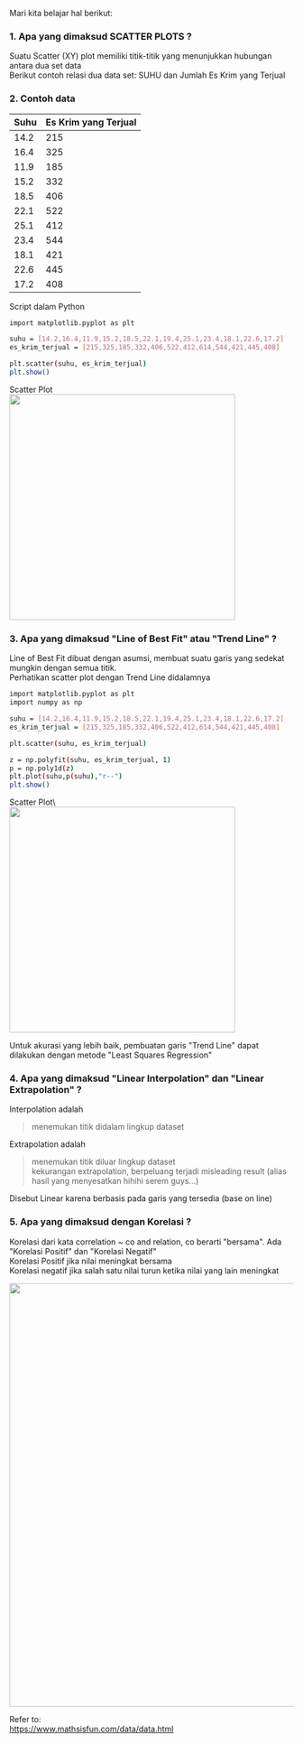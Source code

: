Mari kita belajar hal berikut:  
  
  
### 1. Apa yang dimaksud SCATTER PLOTS ?  
Suatu Scatter (XY) plot memiliki titik-titik yang menunjukkan hubungan antara dua set data\
Berikut contoh relasi dua data set: SUHU dan Jumlah Es Krim yang Terjual

### 2. Contoh data  
| Suhu  | Es Krim yang Terjual   |
| ----- | ---------------------- |
| 14.2  | 215                    |
| 16.4  | 325                    | 
| 11.9  | 185                    | 
| 15.2  | 332                    | 
| 18.5  | 406                    | 
| 22.1  | 522                    | 
| 25.1  | 412                    | 
| 23.4  | 544                    | 
| 18.1  | 421                    | 
| 22.6  | 445                    |
| 17.2  | 408                    |  
  
Script dalam Python
```bash
import matplotlib.pyplot as plt

suhu = [14.2,16.4,11.9,15.2,18.5,22.1,19.4,25.1,23.4,18.1,22.6,17.2]
es_krim_terjual = [215,325,185,332,406,522,412,614,544,421,445,408]

plt.scatter(suhu, es_krim_terjual)
plt.show()
```  
  
Scatter Plot\
<img src="https://github.com/whentea/afbeldingeen/blob/master/scatter_suhu_es.png" align="center" width="400">   
  
### 3. Apa yang dimaksud "Line of Best Fit" atau "Trend Line" ?  
Line of Best Fit dibuat dengan asumsi, membuat suatu garis yang sedekat mungkin dengan semua titik.  
Perhatikan scatter plot dengan Trend Line didalamnya  
```bash
import matplotlib.pyplot as plt
import numpy as np

suhu = [14.2,16.4,11.9,15.2,18.5,22.1,19.4,25.1,23.4,18.1,22.6,17.2]
es_krim_terjual = [215,325,185,332,406,522,412,614,544,421,445,408]

plt.scatter(suhu, es_krim_terjual)

z = np.polyfit(suhu, es_krim_terjual, 1)
p = np.poly1d(z)
plt.plot(suhu,p(suhu),"r--")
plt.show()
```  
  
Scatter Plot\  
<img src="https://github.com/whentea/afbeldingeen/blob/master/scatter_suhu2.png" align="center" width="400">  
  
Untuk akurasi yang lebih baik, pembuatan garis "Trend Line" dapat dilakukan dengan metode "Least Squares Regression"  


  
### 4. Apa yang dimaksud "Linear Interpolation" dan "Linear Extrapolation" ?  
Interpolation adalah  
> menemukan titik didalam lingkup dataset  
  
Extrapolation adalah  
> menemukan titik diluar lingkup dataset  
> kekurangan extrapolation, berpeluang terjadi misleading result (alias hasil yang menyesatkan hihihi serem guys...)  
  
Disebut Linear karena berbasis pada garis yang tersedia (base on line)  
    
### 5. Apa yang dimaksud dengan Korelasi ? 
Korelasi dari kata correlation ~ co and relation, co berarti "bersama".
Ada "Korelasi Positif" dan "Korelasi Negatif"  
Korelasi Positif jika nilai meningkat bersama\
Korelasi negatif jika salah satu nilai turun ketika nilai yang lain meningkat  
  
<img src="https://github.com/whentea/afbeldingeen/blob/master/korelasi1.png" align="center" width="750"> 
  
  
    
  

Refer to:  
https://www.mathsisfun.com/data/data.html
